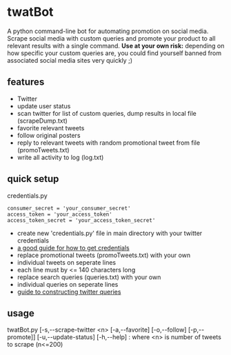 # twatBot
A python command-line bot for automating promotion on social media. Scrape social media with custom queries and promote your product to all relevant results with a single command. <b>Use at your own risk:</b> depending on how specific your custom queries are, you could find yourself banned from associated social media sites very quickly ;)

## features
- Twitter
 - update user status
 - scan twitter for list of custom queries, dump results in local file (scrapeDump.txt)
  - favorite relevant tweets
  - follow original posters
  - reply to relevant tweets with random promotional tweet from file (promoTweets.txt)
  - write all activity to log (log.txt)

## quick setup
credentials.py
```consumer_key = 'your_consumer_key'
consumer_secret = 'your_consumer_secret'
access_token = 'your_access_token'
access_token_secret = 'your_access_token_secret'
```
- create new 'credentials.py' file in main directory with your twitter credentials
 - <a href="https://www.digitalocean.com/community/tutorials/how-to-create-a-twitterbot-with-python-3-and-the-tweepy-library">a good guide for how to get credentials</a>
- replace promotional tweets (promoTweets.txt) with your own
 - individual tweets on seperate lines
 - each line must by <= 140 characters long
- replace search queries (queries.txt) with your own
 - individual queries on seperate lines
 - <a href="https://dev.twitter.com/rest/public/search">guide to constructing twitter queries</a>

## usage
twatBot.py [-s,--scrape-twitter \<n\> [-a,--favorite] [-o,--follow] [-p,--promote]] [-u,--update-status] [-h,--help]
: where \<n\> is number of tweets to scrape (n\<=200)
